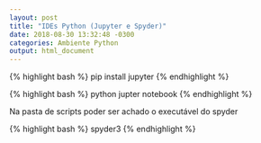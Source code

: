 ```yaml
---
layout: post
title: "IDEs Python (Jupyter e Spyder)"
date: 2018-08-30 13:32:48 -0300
categories: Ambiente Python
output: html_document      
---
```





{% highlight bash %}
pip install jupyter
{% endhighlight %}


{% highlight bash %}
python jupter notebook
{% endhighlight %}

Na pasta de scripts poder ser achado o executável do spyder


{% highlight bash %}
spyder3
{% endhighlight %}
